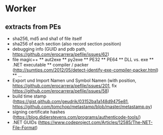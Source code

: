 # Worker

## extracts from PEs
* sha256, md5 and sha1 of file itself
* sha256 of each section (also record section position)
* debugging info (GUID and pdb path, https://github.com/erocarrera/pefile/issues/62) 
* file magic++
** aut2exe
** py2exe
** PE32
** PE64
** DLL vs. exe
** .NET executable
** compiler / packer (http://sumtips.com/2012/05/detect-identify-exe-compiler-packer.html) 
** ...
* Export und Import Namen und Symbol Namen (with position, https://github.com/erocarrera/pefile/issues/201, fix https://github.com/erocarrera/pefile/issues/58)
* build time stamp (https://gist.github.com/geudrik/03152ba1a148d9475e81, https://github.com/tomchop/metastamp/blob/master/metastamp.py) 
* signing certificate hashes (https://blog.didierstevens.com/programs/authenticode-tools/) 
* .NET GUIDs (https://www.codeproject.com/Articles/12585/The-NET-File-Format)
